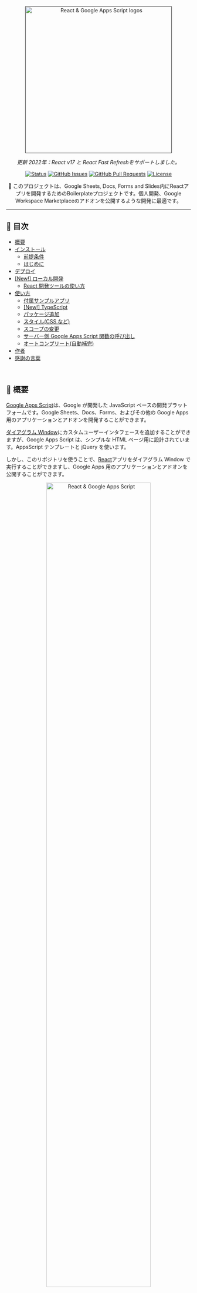 <p align="center">
  <a href="" rel="noopener">
 <img width="400" src="https://i.imgur.com/83Y7bWN.png" alt="React & Google Apps Script logos"></a>
</p>
<p align="center"><i>
  更新 2022年：React v17 と React Fast Refreshをサポートしました。
</i></p>

<div align="center">

[![Status](https://img.shields.io/badge/status-active-success.svg?color=46963a&style=flat-square)]()
[![GitHub Issues](https://img.shields.io/github/issues/enuchi/React-Google-Apps-Script.svg?color=lightblue&style=flat-square)](https://github.com/enuchi/React-Google-Apps-Script/issues)
[![GitHub Pull Requests](https://img.shields.io/github/issues-pr/enuchi/React-Google-Apps-Script.svg?color=blue&style=flat-square)](https://github.com/enuchi/React-Google-Apps-Script/pulls)
[![License](https://img.shields.io/github/license/enuchi/React-Google-Apps-Script?color=pink&style=flat-square)](/LICENSE)

</div>

<p align="center"> 🚀 このプロジェクトは、Google Sheets, Docs, Forms and Slides内にReactアプリを開発するためのBoilerplateプロジェクトです。個人開発、Google Workspace Marketplaceのアドオンを公開するような開発に最適です。
</p>

---

## 📝 目次

- [概要](#about)
- [インストール](#install)
  - [前提条件](#prerequisites)
  - [はじめに](#getting-started)
- [デプロイ](#deploy)
- [[New!] ローカル開発](#local-development)
  - [React 開発ツールの使い方](#dev-tools)
- [使い方](#usage)
  - [付属サンプルアプリ](#the-included-sample-app)
  - [[New!] TypeScript](#new-typescript)
  - [パッケージ追加](#adding-packages)
  - [スタイル(CSS など)](#styles)
  - [スコープの変更](#modifying-scopes)
  - [サーバー側 Google Apps Script 関数の呼び出し](#calling-server-side-google-apps-script-functions)
  - [オートコンプリート(自動補完)](#Autocomplete)
- [作者](#authors)
- [感謝の言葉](#acknowledgement)

<br/>

## 🔎 概要 <a name = "about"></a>

[Google Apps Script](https://developers.google.com/apps-script/overview)は、Google が開発した JavaScript ベースの開発プラットフォームです。Google Sheets、Docs、Forms、およびその他の Google Apps 用のアプリケーションとアドオンを開発することができます。

[ダイアグラム Window](https://developers.google.com/apps-script/guides/html)にカスタムユーザーインタフェースを追加することができますが、Google Apps Script は、シンプルな HTML ページ用に設計されています。AppsScript テンプレートと jQuery を使います。

しかし、このリポジトリを使うことで、[React](https://reactjs.org/)アプリをダイアグラム Window で実行することができますし、Google Apps 用のアプリケーションとアドオンを公開することができます。

<p align="center">
 <img width="75%" src="https://i.imgur.com/BZvQ5ua.png" alt="React & Google Apps Script">
</p>

このリポジトリは React と今までのウェブサイト構築に使用するのと同じ開発ツールをすべて Google Apps Script プロジェクト内で使用できるボイラープレートプロジェクトです。

開始方法は以下を参照してください。

<br/>

## 🚜 インストール <a name = "install"></a>

以下の手順に従って、ローカル PC に React プロジェクトのコードをセットアップします。また、`clasp`にログインできるので、コマンドラインから React プロジェクトを管理できます。

プロジェクトをデプロイして、Google スプレッドシートで実際に表示する方法については、[デプロイ](#deploy)を参照してください。

### 前提条件 <a name = "prerequisites"></a>

- [Node.js](https://nodejs.org/en/download/)v10 以上がインストールされていること
- `npm`v6 以上がインストールされていること。
- [script.google.com/home/usersettings](https://script.google.com/home/usersettings)を確認して「Google Apps Script API」がオンになっていること。
- [New!] 開発中にライブリロードを使う場合は、ローカル環境で HTTPS を使えるようにする必要があります。どのように設定するかは、[ローカル開発](#local-development)をご覧ください。

### 🏁 はじめに <a name = "getting-started"></a>

**1.** まず、リポジトリをクローンして、依存ライブラリ(dependencies)をインストールします。

```bash
$ git clone https://github.com/enuchi/React-Google-Apps-Script.git
$ cd React-Google-Apps-Script
$ npm install
```

<img width="100%" src="https://i.imgur.com/EGSsCqO.gif">

**2.** 次に、[clasp](https://github.com/google/clasp)にログインしましょう。clasp により、ローカル環境で Google Apps Script プロジェクトを管理できます。

```bash
$ npm run login
```

<img width="100%" src="https://i.imgur.com/zKCgkMl.gif">

**3.** 次に、セットアップスクリプトを実行して、コマンドラインから Google スプレッドシートとスクリプトプロジェクトを新規作成します。

```bash
$ npm run setup
```

<img width="100%" src="https://imgur.com/Zk2eHFV.gif">

Google スプレッドシートを新規作成するのではなく、既にある Google スプレッドシートとスクリプトファイルを使用することもできます。

<details>
  <summary>既存のスプレッドシートを使用する手順については、こちらを参照してください。</summary>

以下、3 つの「キーと値(Key-Value)」を使用して、このプロジェクトのルートにある`.clasp.json`ファイルを更新する必要があります(具体例として`.clasp.json.SAMPLE`ファイルを参照してください)。

```json
{
  "scriptId": "1PY037hPcy................................................",
  "parentId": ["1Df30......................................."],
  "rootDir": "./dist"
}
```

- `scriptId`: 既存スクリプト(GAS)プロジェクトの`scriptId(スクリプトID)`です。Google スプレッドシートメニューの**拡張機能 > App Script**を選択し、スクリプトエディタが開いたら、**左ナビ > プロジェクト設定 > ID > スクリプト ID**から取得することがきます.
- `parentId`：スクリプトプロジェクトがバインドされている親ファイル (Google スプレッドシート、ドキュメントなど)の ID の配列を指定します。`parentId(親ID)`は、URL から取得できます。URL 形式は、「https://docs.google.com/spreadsheets/d/{親ID}/edit」です。
- `rootDir`：「./dist」を必ず設定してください。プロジェクトファイルの保存に使用されるローカルビルドフォルダーです。

</details>

次に、React アプリをデプロイして、Google スプレッドシートでライブ表示できるようにしましょう。

<br/>

## 🚀 デプロイ <a name = "deploy"></a>

deploy コマンドを実行します。マニフェストファイルを更新するように求められる場合があります(`Manifest file has been updated. Do you want to push and overwrite? (y/N)`)。 `y`と入力します。

```bash
$ npm run deploy
```

deploy コマンドは、サーバーコード(Google Apps Script)、クライアントコード(React コード)、および構成ファイルを本番環境設定(production settings)を使用して全てのファイルをビルド＆デプロイするコマンドです。バンドルされたファイルは`dist/`フォルダーに出力され、クラウド上の Google Apps Script プロジェクトに push されます。

`npm run open`をターミナルで実行し、新規作成した Google スプレッドシート(ファイル名："My React Project")を開きます。"My React Project"を開いている場合は、必ずページを再読み込みしてください。新メニュー("My Sample React Project")が表示されることが確認できます。

<img width="100%" src="https://i.imgur.com/W7UkEpv.gif">

<br/>

## 🎈 [NEW!] ローカル開発 <a name="local-development"></a>

クライアント側の React アプリをローカルで開発し、変更内容を Google スプレッドシートのダイアログウィンドウ内で直接確認できます。

<img width="100%" src="https://i.imgur.com/EsnOEHP.gif">

ローカル開発を開始するには、1. 証明書の生成とインストール(初回のみ)、2. 開始(start)コマンド実行、の 2 手順が必要です。

1. ローカル開発用の証明書の生成 <a name = "generatingcerts"></a>

   mkcert パッケージをインストールします:

   ```bash
   # mac:
   $ brew install mkcert

   # windows:
   $ choco install mkcert
   ```

   [その他インストールオプションはこちら。](https://github.com/FiloSottile/mkcert#installation)

   次に、mkcert をインストールします:

   ```bash
   $ mkcert -install
   ```

   リポジトリに証明書を作成します:

   ```
   $ npm run setup:https
   ```

2. 開始(start)コマンドを実行します:
   ```bash
   npm run start
   ```

開始(start)コマンドは、開発ビルドを作成、デプロイし、ローカルファイルを提供します。

<img width="100%" src="https://imgur.com/uD4uZZK.gif">

開始(start)コマンドを実行した後、"My React Project"スプレッドシートのメニュー項目の 1 つを開きます。例えば、"My Sample React Project > Sheet Editor"です。 これで、ローカルファイルが提供されるはずです。React アプリに変更を加えて保存すると、アプリは Google スプレッドシート内で即座にリロードされ、サーバー側の function にアクセスできるようになります!

<img width="100%" src="https://i.imgur.com/EsnOEHP.gif">

[Fast Refresh](https://github.com/pmmmwh/react-refresh-webpack-plugin)のお陰で、ファイルが変更時にコンポーネントのみが更新され、状態(state)が失われないようになりました。

<br/>

### 🔍 React DevTools の使い方 <a name="dev-tools"></a>

React DevTools は、開発中に React コンポーネントの階層を表示できるツールです。

<details>
  <summary>React DevToolsのインストール手順</summary>
<br/>

React アプリは、iframe で実行されているため、React DevTools のスタンドアロン版を使用する必要があります ([詳細はこちら](https://github.com/facebook/react/tree/main/packages/react-devtools#usage-with-react-dom))。

1. React DevTools を devDependencies(開発用の依存関係)としてインストールします。:

   ```bash
   npm install -D react-devtools
   ```

2. ターミナルで`npx react-devtools`を実行して、React DevTools スタンドアロン版を起動します。

3. React アプリの `<head>` の先頭に `<script src="http://localhost:8097"></script>` を追加します。例として、Bootstrap 版サンプルの[index.html](https://github.com/enuchi/React-Google-Apps-Script/blob/e73e51e56e99903885ef8dd5525986f99038d8bf/src/client/dialog-demo-bootstrap/index.html)に追加してみてください。

4. アプリをデプロイ (`npm run deploy:dev`)すると、React DevTools が実行され、アプリの階層が表示されます。

   <img width="100%" src="https://user-images.githubusercontent.com/31550519/110273600-ee9eae80-7f9a-11eb-9796-31353b47dfa8.gif">

5. 本番環境にデプロイする前に、`<script>`タグを必ず削除してください。

</details>

<br/>

## ⛏️ 使い方 <a name = "usage"></a>

### 付属サンプルアプリ <a name = "the-included-sample-app"></a>

付属サンプルの React アプリでは、HTML ダイアログからシートを挿入/アクティブ化/削除できます。このシンプルな React アプリは、Google Apps Script の関数を使用して、React アプリとスプレッドシートを相互連携する方法を示しています。

付属サンプルの React アプリには、3 つのメニュー項目があります。

同じアプリの 2 つのバージョンが異なるスタイルで記載されています。1 つ目のバージョンは、Vanilla React を使用し、2 つ目のバージョンは、人気の bootstrap ライブラリを使っています。(この場合は [`react-bootstrap`](https://react-bootstrap. github.io/))。bootstrap の例には、TypeScript で作成されたページの例も含まれています(以下を参照)。

3 つ目のアプリは、サイドバーダイアログを読み込む方法を説明しています。

新しいメニュー項目("My Sample React Project > About me")から、ダイアログにアクセスします。初めてアプリを使用するときは、アプリ権限を承認する必要があります。

### [New!] TypeScript <a name = "new-typescrip"></a>

このプロジェクトは、TypeScript をサポートするようになりました!

使用する場合は、クライアントコード(.ts/.tsx)または、サーバーコード(.ts)で、TypeScript の拡張子を使用するだけです。TypeScript ファイルが適切な形式にコンパイルされます。

クライアント側のコードについては、[Bootstrap デモの FormInput.tsx](./src/client/dialog-demo-bootstrap/components/FormInput.tsx)ファイルを参照してください。Bootstrap デモでは、JavaScript と TypeScript が混在しても問題ないことを確認してください。

サーバーコードで TypeScript を使用するには、ファイル拡張子を`.ts`に変更するだけです。サーバー側のコードは、Google Apps Script API の型定義が既に設定済みです。

コードが TypeScript から JavaScript にトランスパイル(言語変換)された後、Google Apps Script と互換性のあるコードに、再度トランスパイルされるため、ここでは基本的な TypeScript の設定が使用されます。ただし、セットアップをより詳細に制御したい場合は、[tsconfig.json ファイル](./tsconfig.json)を変更することができます。

### パッケージの追加 <a name="adding-packages"></a>

クライアント側の React アプリにパッケージを追加できます。

例えば、npm で`react-transition-group`をインストールする場合:

```bash
npm install react-transition-group
```

重要: Google Apps Scripts プロジェクトでは、外部ファイルを簡単に参照できないため、このプロジェクトではアプリ全体を 1 つの HTML ファイルにまとめます。これにより、大きなパッケージをインポートする場合、ファイルのサイズが大きくなる可能性があります。ファイルを分割しやすくするために、パッケージの CDN URL を取得し、[ここの webpack ファイル](./webpack.config.js#L157)で宣言できます。適切に設定すると、CDN からパッケージをロードするスクリプトタグが追加されバンドルサイズが縮小されます。

### スタイル(CSS など) <a name="styles"></a>

標準で、このプロジェクトはグローバル CSS をサポートしています。エントリポイントファイル[index.js](./src/client/dialog-demo/index.js)に CSS を必ずインポートしてください。

```javascript
import './styles.css';
```

多くの外部コンポーネントライブラリは、適切に機能するために CSS を必要とします。CSS を HTML テンプレートにインポートできます。[ここでは Bootstrap の CSS で示されています](./src/client/dialog-demo-bootstrap/index.html)

webpack.config.js ファイルを変更して、scss やその他のスタイルライブラリをサポートすることもできます。

### スコープの変更 <a name="modifying-scopes"></a>

付属の React アプリは、Google スプレッドシートへのアクセスと、ダイアログウィンドウの読み込みの権限を必要とします。アプリ権限を変更する場合、例えば、このプロジェクトを変更して Google フォームやドキュメントで動作するようにする場合は、[appscript.json ファイル](./appsscript.json)の oauthScopes を必ず編集してください。

`appsscript.json`データ構造については、https://developers.google.com/apps-script/manifestを参照してください。

### サーバー側 Google Apps Script 関数の呼び出し <a name="calling-server-side-google-apps-script-functions"></a>

このプロジェクトでは、[gas-client](https://github.com/enuchi/gas-client)パッケージを使用して、Promise でサーバー側の関数をより簡単に呼び出すことができます。

```js
// Google's documentation wants you to do this. Boo.
google.script.run
  .withSuccessHandler((response) => doSomething(response))
  .withFailureHandler((err) => handleError(err))
  .addSheet(sheetTitle);

// Poof! With a little magic we can now do this:
import Server from 'gas-client';
const { serverFunctions } = new Server();

// We now have access to all our server functions, which return promises!
serverFunctions
  .addSheet(sheetTitle)
  .then((response) => doSomething(response))
  .catch((err) => handleError(err));

// Or we can equally use async/await style:
async () => {
  try {
    const response = await serverFunctions.addSheet(sheetTitle);
    doSomething(response);
  } catch (err) {
    handleError(err);
  }
};
```

開発時、`gas-client`は[カスタム Webpack Dev Server パッケージ](https://github.com/enuchi/Google-Apps-Script-Webpack-Dev-Server)と連携し、アプリ内部で実行できるようにします。ダイアログウィンドウに表示され、Google Apps Script 関数と連携します。

### オートコンプリート(自動補完) <a name="Autocomplete"></a>

このプロジェクトでは、Google Apps Script メソッドのオートコンプリート(自動補完)と完全な型定義のサポートが含まれています。

![自動補完サポート](https://i.imgur.com/E7FLeTX.gif 'autocomplete')

Google Apps Script API から利用可能なすべてのメソッドが、完全な定義と公式ドキュメントへのリンクとともに表示されます。また、引数、戻り値の型、サンプルコードに関する情報も含まれています。

<br/>

## ✍️ 作者 <a name = "authors"></a>

- [@enuchi](https://github.com/enuchi) - Creator and maintainer

このプロジェクトに参加した[contributors](https://github.com/enuchi/React-Google-Apps-Script/contributors)の一覧をご覧ください。
<br/>

## 🎉 感謝の言葉 <a name = "acknowledgement"></a>

このプロジェクトの一部は、サーバー側プロジェクトの優れたスタータープロジェクトである[apps-script-starter](https://github.com/labnol/apps-script-starter)から採用されています。([ライセンスはこちら](https: //github.com/labnol/apps-script-starter/blob/master/LICENSE))
